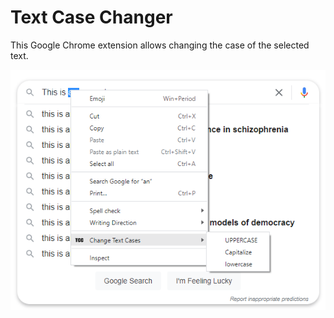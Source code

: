 # Text Case Changer

This Google Chrome extension allows changing the case of the selected text.

![Example](./images/screenshot.png)
